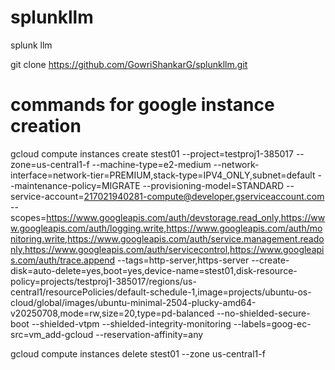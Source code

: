 # splunkllm
splunk llm 

git clone https://github.com/GowriShankarG/splunkllm.git

# commands for google instance creation

gcloud compute instances create stest01 --project=testproj1-385017 --zone=us-central1-f --machine-type=e2-medium --network-interface=network-tier=PREMIUM,stack-type=IPV4_ONLY,subnet=default --maintenance-policy=MIGRATE --provisioning-model=STANDARD --service-account=217021940281-compute@developer.gserviceaccount.com --scopes=https://www.googleapis.com/auth/devstorage.read_only,https://www.googleapis.com/auth/logging.write,https://www.googleapis.com/auth/monitoring.write,https://www.googleapis.com/auth/service.management.readonly,https://www.googleapis.com/auth/servicecontrol,https://www.googleapis.com/auth/trace.append --tags=http-server,https-server --create-disk=auto-delete=yes,boot=yes,device-name=stest01,disk-resource-policy=projects/testproj1-385017/regions/us-central1/resourcePolicies/default-schedule-1,image=projects/ubuntu-os-cloud/global/images/ubuntu-minimal-2504-plucky-amd64-v20250708,mode=rw,size=20,type=pd-balanced --no-shielded-secure-boot --shielded-vtpm --shielded-integrity-monitoring --labels=goog-ec-src=vm_add-gcloud --reservation-affinity=any

gcloud compute instances delete stest01 --zone us-central1-f
